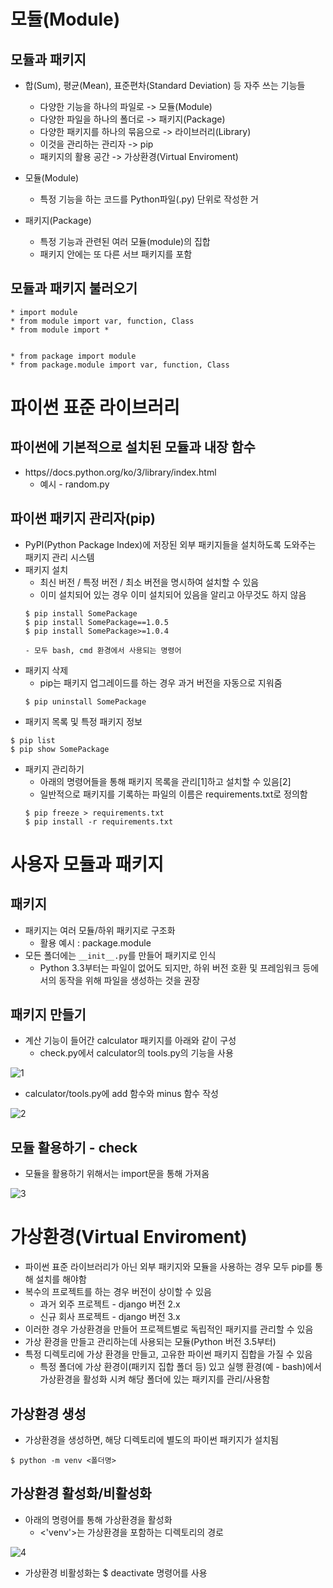 # 모듈(Module)
## 모듈과 패키지
- 합(Sum), 평균(Mean), 표준편차(Standard Deviation) 등 자주 쓰는 기능들
    - 다양한 기능을 하나의 파일로 -> 모듈(Module)
    - 다양한 파일을 하나의 폴더로 -> 패키지(Package)
    - 다양한 패키지를 하나의 묶음으로 -> 라이브러리(Library)
    - 이것을 관리하는 관리자 -> pip
    - 패키지의 활용 공간 -> 가상환경(Virtual Enviroment)

- 모듈(Module)
    - 특정 기능을 하는 코드를 Python파일(.py) 단위로 작성한 거
- 패키지(Package)
    - 특정 기능과 관련된 여러 모듈(module)의 집합
    - 패키지 안에는 또 다른 서브 패키지를 포함

## 모듈과 패키지 불러오기
```
* import module
* from module import var, function, Class
* from module import *


* from package import module
* from package.module import var, function, Class
```

# 파이썬 표준 라이브러리
## 파이썬에 기본적으로 설치된 모듈과 내장 함수
- https//docs.python.org/ko/3/library/index.html
    - 예시 - random.py

## 파이썬 패키지 관리자(pip)
- PyPI(Python Package Index)에 저장된 외부 패키지들을 설치하도록 도와주는 패키지 관리 시스템
- 패키지 설치
    - 최신 버전 / 특정 버전 / 최소 버전을 명시하여 설치할 수 있음
    - 이미 설치되어 있는 경우 이미 설치되어 있음을 알리고 아무것도 하지 않음
    ```
    $ pip install SomePackage
    $ pip install SomePackage==1.0.5
    $ pip install SomePackage>=1.0.4

    - 모두 bash, cmd 환경에서 사용되는 명령어
- 패키지 삭제
    - pip는 패키지 업그레이드를 하는 경우 과거 버전을 자동으로 지워줌
    ```
    $ pip uninstall SomePackage
    ```
- 패키지 목록 및 특정 패키지 정보
```
$ pip list
$ pip show SomePackage
```
- 패키지 관리하기
    - 아래의 명령어들을 통해 패키지 목록을 관리[1]하고 설치할 수 있음[2]
    - 일반적으로 패키지를 기록하는 파일의 이름은 requirements.txt로 정의함
    ```
    $ pip freeze > requirements.txt
    $ pip install -r requirements.txt
    ```

# 사용자 모듈과 패키지
## 패키지
- 패키지는 여러 모듈/하위 패키지로 구조화
    - 활용 예시 : package.module
- 모든 폴더에는 ```__init__.py```를 만들어 패키지로 인식
    - Python 3.3부터는 파일이 없어도 되지만, 하위 버전 호환 및 프레임워크 등에서의 동작을 위해 파일을 생성하는 것을 권장

## 패키지 만들기
- 계산 기능이 들어간 calculator 패키지를 아래와 같이 구성
    - check.py에서 calculator의 tools.py의 기능을 사용

![1](https://user-images.githubusercontent.com/104968672/181933855-bc013d2a-b2d1-4328-a9a0-b486fd776a13.PNG)

- calculator/tools.py에 add 함수와 minus 함수 작성

![2](https://user-images.githubusercontent.com/104968672/181933897-25423778-3423-4b32-a757-c6af92352bdb.PNG)

## 모듈 활용하기 - check
- 모듈을 활용하기 위해서는 import문을 통해 가져옴

![3](https://user-images.githubusercontent.com/104968672/181933908-c1150d73-794e-4bc3-b6f3-3f9f00070c92.PNG)

# 가상환경(Virtual Enviroment)
- 파이썬 표준 라이브러리가 아닌 외부 패키지와 모듈을 사용하는 경우 모두 pip를 통해 설치를 해야함
- 복수의 프로젝트를 하는 경우 버전이 상이할 수 있음
    - 과거 외주 프로젝트 - django 버전 2.x
    - 신규 회사 프로젝트 - django 버전 3.x
- 이러한 경우 가상환경을 만들어 프로젝트별로 독립적인 패키지를 관리할 수 있음
- 가상 환경을 만들고 관리하는데 사용되는 모듈(Python 버전 3.5부터)
- 특정 디렉토리에 가상 환경을 만들고, 고유한 파이썬 패키지 집합을 가질 수 있음
    - 특정 폴더에 가상 환경이(패키지 집합 폴더 등) 있고 실행 환경(예 - bash)에서 가상환경을 활성화 시켜 해당 폴더에 있는 패키지를 관리/사용함

## 가상환경 생성
- 가상환경을 생성하면, 해당 디렉토리에 별도의 파이썬 패키지가 설치됨
```
$ python -m venv <폴더명>
```

## 가상환경 활성화/비활성화
- 아래의 명령어를 통해 가상환경을 활성화
    - <'venv'>는 가상환경을 포함하는 디렉토리의 경로

![4](https://user-images.githubusercontent.com/104968672/181933926-cfd0b52d-c192-41a2-a994-613ca7eec324.PNG)

- 가상환경 비활성화는 $ deactivate 명령어를 사용